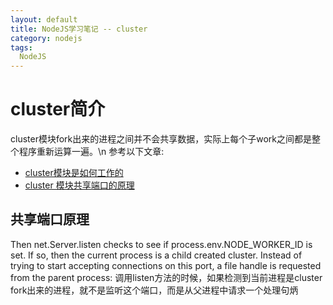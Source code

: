 ```yaml
---
layout: default
title: NodeJS学习笔记 -- cluster
category: nodejs
tags: 
  NodeJS
---
```


# cluster简介
cluster模块fork出来的进程之间并不会共享数据，实际上每个子work之间都是整个程序重新运算一遍。\n
参考以下文章: 
+ [cluster模块是如何工作的](http://stackoverflow.com/questions/9830741/how-does-the-cluster-module-work-in-node-js)
+ [cluster 模块共享端口的原理](http://onlinevillage.blogspot.com/2011/11/how-nodejs-multiprocess-load-balancing.html)

## 共享端口原理
Then net.Server.listen checks to see if process.env.NODE_WORKER_ID is set. If so, then the current process is a child created cluster. Instead of trying to start accepting connections on this port, a file handle is requested from the parent process:
调用listen方法的时候，如果检测到当前进程是cluster fork出来的进程，就不是监听这个端口，而是从父进程中请求一个处理句炳

